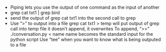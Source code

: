    * Piping lets you use the output of one command as the input of another
   * grep cat txt1 | grep bird
   * send the output of grep cat txt1 into the second call to grep
   * Use “>” to output into a file
   grep cat txt1 > temp
   will put output of grep call into temp file
it doesn’t append, it overwrites
To append, “>>”
./conversation.py < name
name becomes the standard input for the python script
Use “tee” when you want to know what is being outputed to a file